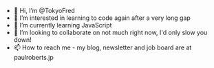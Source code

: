 - 👋 Hi, I’m @TokyoFred
- 👀 I’m interested in learning to code again after a very long gap
- 🌱 I’m currently learning JavaScript
- 💞️ I’m looking to collaborate on not much right now, I'd only slow you down!
- 📫 How to reach me - my blog, newsletter and job board are at paulroberts.jp

<!---
TokyoFred/TokyoFred is a ✨ special ✨ repository because its `README.md` (this file) appears on your GitHub profile.
You can click the Preview link to take a look at your changes.
--->
